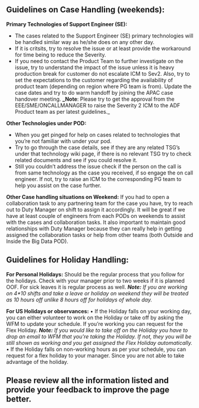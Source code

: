 ## **Guidelines on Case Handling (weekends):** 

**Primary Technologies of Support Engineer (SE):**
- The cases related to the Support Engineer (SE) primary technologies will be handled similar way as he/she does on any other day. 
- If it is critsits, try to resolve the issue or at least provide the workaround for time being to reduce the Severity. 
- If you need to contact the Product Team to further investigate on the issue, try to understand the impact of the issue unless it is heavy production break for customer do not escalate ICM to Sev2. Also, try to set the expectations to the customer regarding the availability of product team (depending on region where PG team is from). Update the case dates and try to do warm handoff by joining the APAC case handover meeting. 
**_Note**: Please try to get the approval from the EEE/SME/ONCALLMANAGER to raise the Severity 2 ICM to the ADF Product team as per latest guidelines._

**Other Technologies under POD:** 
- When you get pinged for help on cases related to technologies that you’re not familiar with under your pod. 
- Try to go through the case details, see if they are any related TSG’s under that technology wiki page, if there is no relevant TSG try to check related documents and see if you could resolve it. 
- Still you couldn’t address the issue check if the person on the call is from same technology as the case you received, if so engage the on call engineer. If not, try to raise an ICM to the corresponding PG team to help you assist on the case further. 

**Other Case handling situations on Weekend:** 
If you had to open a collaboration task to any partnering team for the case you have, try to reach out to Duty Manager on shift to assign it accordingly. It will be great if we have at least couple of engineers from each PODs on weekends to assist with the cases and collaboration tasks. It also important to maintain good relationships with Duty Manager because they can really help in getting assigned the collaboration tasks or help from other teams (both Outside and Inside the Big Data POD). 
 

## **Guidelines for Holiday Handling:** 

**For Personal Holidays:** 
Should be the regular process that you follow for the holidays. Check with your manager prior to two weeks if it is planned OOF. For sick leaves it is regular process as well. 
_**Note:** If you are working on 4*10 shifts and take a leave or holiday on weekend they will be treated as 10 hours off unlike 8 hours off for holidays of whole day._ 

**For US Holidays or observances:** 
•	If the Holiday falls on your working day, you can either volunteer to work on the Holiday or take off by asking the WFM to update your schedule. If you’re working you can request for the Flex Holiday. 
_**Note:** If you would like to take off on the Holiday you have to drop an email to WFM that you're taking the Holiday. If not, they you will be still shown as working and you get assigned the Flex Holiday automatically._ 
•	If the Holiday falls on non-working hours as per your schedule, you can request for a flex holiday to your manager. Since you are not able to take advantage of the holiday.

**Please review all the information listed and provide your feedback to improve the page better.** 
- 